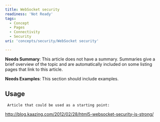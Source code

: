 ```yaml
---
title: WebSocket security
readiness: 'Not Ready'
tags:
  - Concept
  - Pages
  - Connectivity
  - Security
uri: 'concepts/security/WebSocket security'

---
```

**Needs Summary**: This article does not have a summary. Summaries give a brief overview of the topic and are automatically included on some listing pages that link to this article.

**Needs Examples**: This section should include examples.

## <span>Usage</span>

     Article that could be used as a starting point:

<http://blog.kaazing.com/2012/02/28/html5-websocket-security-is-strong/>
